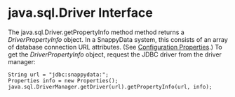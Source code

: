 # java.sql.Driver Interface

<a id="java-sql-driver__section_D37F20015E0F473C95F4252D4E02A793"></a>
The java.sql.Driver.getPropertyInfo method method returns a *DriverPropertyInfo* object. In a SnappyData system, this consists of an array of database connection URL attributes. (See [Configuration Properties](../../reference/configuration_parameters/config_parameters.md).) To get the *DriverPropertyInfo* object, request the JDBC driver from the driver manager:

``` pre
String url = "jdbc:snappydata:";
Properties info = new Properties();
java.sql.DriverManager.getDriver(url).getPropertyInfo(url, info);
```


